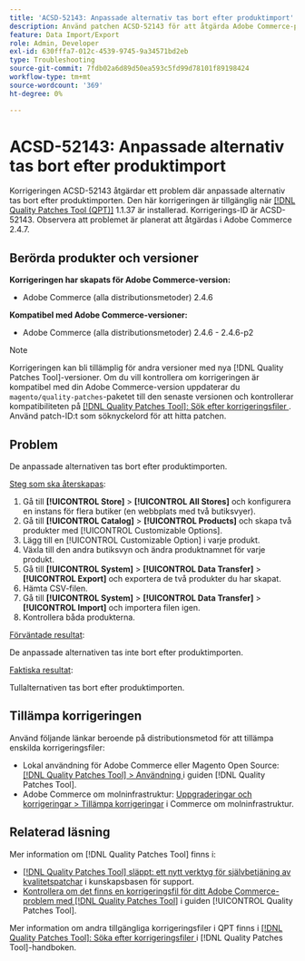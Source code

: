 ```yaml
---
title: 'ACSD-52143: Anpassade alternativ tas bort efter produktimport'
description: Använd patchen ACSD-52143 för att åtgärda Adobe Commerce-problemet där anpassningsalternativen tas bort efter produktimporten.
feature: Data Import/Export
role: Admin, Developer
exl-id: 630fffa7-012c-4539-9745-9a34571bd2eb
type: Troubleshooting
source-git-commit: 7fdb02a6d89d50ea593c5fd99d78101f89198424
workflow-type: tm+mt
source-wordcount: '369'
ht-degree: 0%

---
```


# ACSD-52143: Anpassade alternativ tas bort efter produktimport

Korrigeringen ACSD-52143 åtgärdar ett problem där anpassade alternativ tas bort efter produktimporten. Den här korrigeringen är tillgänglig när [[!DNL Quality Patches Tool (QPT)]](https://experienceleague.adobe.com/sv/docs/commerce-operations/tools/quality-patches-tool/quality-patches-tool-to-self-serve-quality-patches) 1.1.37 är installerad. Korrigerings-ID är ACSD-52143. Observera att problemet är planerat att åtgärdas i Adobe Commerce 2.4.7.

## Berörda produkter och versioner

**Korrigeringen har skapats för Adobe Commerce-version:**

* Adobe Commerce (alla distributionsmetoder) 2.4.6

**Kompatibel med Adobe Commerce-versioner:**

* Adobe Commerce (alla distributionsmetoder) 2.4.6 - 2.4.6-p2

>[!NOTE]
>
>Korrigeringen kan bli tillämplig för andra versioner med nya [!DNL Quality Patches Tool]-versioner. Om du vill kontrollera om korrigeringen är kompatibel med din Adobe Commerce-version uppdaterar du `magento/quality-patches`-paketet till den senaste versionen och kontrollerar kompatibiliteten på [[!DNL Quality Patches Tool]: Sök efter korrigeringsfiler ](https://experienceleague.adobe.com/tools/commerce-quality-patches/index.html?lang=sv-SE). Använd patch-ID:t som söknyckelord för att hitta patchen.

## Problem

De anpassade alternativen tas bort efter produktimporten.

<u>Steg som ska återskapas</u>:

1. Gå till **[!UICONTROL Store]** > **[!UICONTROL All Stores]** och konfigurera en instans för flera butiker (en webbplats med två butiksvyer).
1. Gå till **[!UICONTROL Catalog]** > **[!UICONTROL Products]** och skapa två produkter med [!UICONTROL Customizable Options].
1. Lägg till en [!UICONTROL Customizable Option] i varje produkt.
1. Växla till den andra butiksvyn och ändra produktnamnet för varje produkt.
1. Gå till **[!UICONTROL System]** > **[!UICONTROL Data Transfer]** > **[!UICONTROL Export]** och exportera de två produkter du har skapat.
1. Hämta CSV-filen.
1. Gå till **[!UICONTROL System]** > **[!UICONTROL Data Transfer]** > **[!UICONTROL Import]** och importera filen igen.
1. Kontrollera båda produkterna.

<u>Förväntade resultat</u>:

De anpassade alternativen tas inte bort efter produktimporten.

<u>Faktiska resultat</u>:

Tullalternativen tas bort efter produktimporten.

## Tillämpa korrigeringen

Använd följande länkar beroende på distributionsmetod för att tillämpa enskilda korrigeringsfiler:

* Lokal användning för Adobe Commerce eller Magento Open Source: [[!DNL Quality Patches Tool] > Användning ](/help/tools/quality-patches-tool/usage.md) i guiden [!DNL Quality Patches Tool].
* Adobe Commerce om molninfrastruktur: [Uppgraderingar och korrigeringar > Tillämpa korrigeringar](https://experienceleague.adobe.com/docs/commerce-cloud-service/user-guide/develop/upgrade/apply-patches.html?lang=sv-SE) i Commerce om molninfrastruktur.

## Relaterad läsning

Mer information om [!DNL Quality Patches Tool] finns i:

* [[!DNL Quality Patches Tool] släppt: ett nytt verktyg för självbetjäning av kvalitetspatchar](https://experienceleague.adobe.com/sv/docs/commerce-operations/tools/quality-patches-tool/quality-patches-tool-to-self-serve-quality-patches) i kunskapsbasen för support.
* [Kontrollera om det finns en korrigeringsfil för ditt Adobe Commerce-problem med  [!DNL Quality Patches Tool]](/help/tools/quality-patches-tool/patches-available-in-qpt/check-patch-for-magento-issue-with-magento-quality-patches.md) i guiden [!UICONTROL Quality Patches Tool].


Mer information om andra tillgängliga korrigeringsfiler i QPT finns i [[!DNL Quality Patches Tool]: Söka efter korrigeringsfiler ](https://experienceleague.adobe.com/tools/commerce-quality-patches/index.html?lang=sv-SE) i [!DNL Quality Patches Tool]-handboken.
